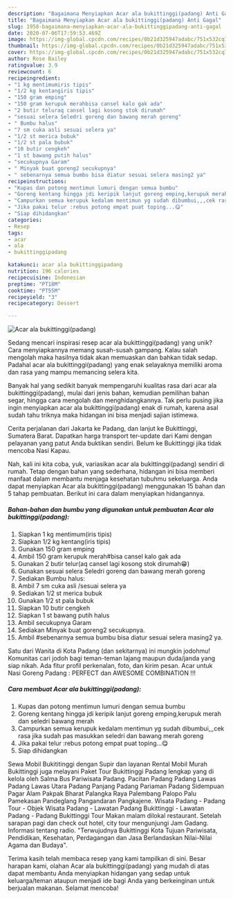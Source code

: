 ```yaml
---
description: "Bagaimana Menyiapkan Acar ala bukittinggi(padang) Anti Gagal"
title: "Bagaimana Menyiapkan Acar ala bukittinggi(padang) Anti Gagal"
slug: 1958-bagaimana-menyiapkan-acar-ala-bukittinggipadang-anti-gagal
date: 2020-07-06T17:59:53.469Z
image: https://img-global.cpcdn.com/recipes/0b21d325947adabc/751x532cq70/acar-ala-bukittinggipadang-foto-resep-utama.jpg
thumbnail: https://img-global.cpcdn.com/recipes/0b21d325947adabc/751x532cq70/acar-ala-bukittinggipadang-foto-resep-utama.jpg
cover: https://img-global.cpcdn.com/recipes/0b21d325947adabc/751x532cq70/acar-ala-bukittinggipadang-foto-resep-utama.jpg
author: Rose Bailey
ratingvalue: 3.9
reviewcount: 6
recipeingredient:
- "1 kg mentimumiris tipis"
- "1/2 kg kentangiris tipis"
- "150 gram emping"
- "150 gram kerupuk merahbisa cansel kalo gak ada"
- "2 butir teluraq cansel lagi kosong stok dirumah"
- "sesuai selera Seledri goreng dan bawang merah goreng"
- " Bumbu halus"
- "7 sm cuka asli sesuai selera ya"
- "1/2 st merica bubuk"
- "1/2 st pala bubuk"
- "10 butir cengkeh"
- "1 st bawang putih halus"
- "secukupnya Garam"
- " Minyak buat goreng2 secukupnya"
- " sebenarnya semua bumbu bisa diatur sesuai selera masing2 ya"
recipeinstructions:
- "Kupas dan potong mentimun lumuri dengan semua bumbu"
- "Goreng kentang hingga jdi keripik lanjut goreng emping,kerupuk merah dan seledri bawang merah"
- "Campurkan semua kerupuk kedalam mentimun yg sudah dibumbui,,,cek rasa jika sudah pas masukkan seledri dan bawang merah goreng"
- "Jika pakai telur :rebus potong empat puat toping...😋"
- "Siap dihidangkan"
categories:
- Resep
tags:
- acar
- ala
- bukittinggipadang

katakunci: acar ala bukittinggipadang 
nutrition: 196 calories
recipecuisine: Indonesian
preptime: "PT18M"
cooktime: "PT55M"
recipeyield: "3"
recipecategory: Dessert

---
```



![Acar ala bukittinggi(padang)](https://img-global.cpcdn.com/recipes/0b21d325947adabc/751x532cq70/acar-ala-bukittinggipadang-foto-resep-utama.jpg)

Sedang mencari inspirasi resep acar ala bukittinggi(padang) yang unik? Cara menyiapkannya memang susah-susah gampang. Kalau salah mengolah maka hasilnya tidak akan memuaskan dan bahkan tidak sedap. Padahal acar ala bukittinggi(padang) yang enak selayaknya memiliki aroma dan rasa yang mampu memancing selera kita.

Banyak hal yang sedikit banyak mempengaruhi kualitas rasa dari acar ala bukittinggi(padang), mulai dari jenis bahan, kemudian pemilihan bahan segar, hingga cara mengolah dan menghidangkannya. Tak perlu pusing jika ingin menyiapkan acar ala bukittinggi(padang) enak di rumah, karena asal sudah tahu triknya maka hidangan ini bisa menjadi sajian istimewa.

Cerita perjalanan dari Jakarta ke Padang, dan lanjut ke Bukittinggi, Sumatera Barat. Dapatkan harga transport ter-update dari Kami dengan pelayanan yang patut Anda buktikan sendiri. Belum ke Bukittinggi jika tidak mencoba Nasi Kapau.


Nah, kali ini kita coba, yuk, variasikan acar ala bukittinggi(padang) sendiri di rumah. Tetap dengan bahan yang sederhana, hidangan ini bisa memberi manfaat dalam membantu menjaga kesehatan tubuhmu sekeluarga. Anda dapat menyiapkan Acar ala bukittinggi(padang) menggunakan 15 bahan dan 5 tahap pembuatan. Berikut ini cara dalam menyiapkan hidangannya.

<!--inarticleads1-->

##### Bahan-bahan dan bumbu yang digunakan untuk pembuatan Acar ala bukittinggi(padang):

1. Siapkan 1 kg mentimum(iris tipis)
1. Siapkan 1/2 kg kentang(iris tipis)
1. Gunakan 150 gram emping
1. Ambil 150 gram kerupuk merah#bisa cansel kalo gak ada
1. Gunakan 2 butir telur(aq cansel lagi kosong stok dirumah😁)
1. Gunakan sesuai selera Seledri goreng dan bawang merah goreng
1. Sediakan  Bumbu halus:
1. Ambil 7 sm cuka asli /sesuai selera ya
1. Sediakan 1/2 st merica bubuk
1. Gunakan 1/2 st pala bubuk
1. Siapkan 10 butir cengkeh
1. Siapkan 1 st bawang putih halus
1. Ambil secukupnya Garam
1. Sediakan  Minyak buat goreng2 secukupnya.
1. Ambil  #sebenarnya semua bumbu bisa diatur sesuai selera masing2 ya.


Satu dari Wanita di Kota Padang (dan sekitarnya) ini mungkin jodohmu! Komunitas cari jodoh bagi teman-teman lajang maupun duda/janda yang siap nikah. Ada fitur profil perkenalan, foto, dan kirim pesan. Acar untuk Nasi Goreng Padang : PERFECT dan AWESOME COMBINATION !!! 

<!--inarticleads2-->

##### Cara membuat Acar ala bukittinggi(padang):

1. Kupas dan potong mentimun lumuri dengan semua bumbu
1. Goreng kentang hingga jdi keripik lanjut goreng emping,kerupuk merah dan seledri bawang merah
1. Campurkan semua kerupuk kedalam mentimun yg sudah dibumbui,,,cek rasa jika sudah pas masukkan seledri dan bawang merah goreng
1. Jika pakai telur :rebus potong empat puat toping...😋
1. Siap dihidangkan


Sewa Mobil Bukititinggi dengan Supir dan layanan Rental Mobil Murah Bukittinggi juga melayani Paket Tour Bukittinggi Padang lengkap yang di kelola oleh Salma Bus Pariwisata Padang. Pacitan Padang Padang Lawas Padang Lawas Utara Padang Panjang Padang Pariaman Padang Sidempuan Pagar Alam Pakpak Bharat Palangka Raya Palembang Palopo Palu Pamekasan Pandeglang Pangandaran Pangkajene. Wisata Padang - Padang Tour - Objek Wisata Padang - Lawatan Padang Bukittinggi - Lawatan Padang - Padang Bukittinggi Tour Makan malam dilokal restaurant. Setelah sarapan pagi dan check out hotel, city tour mengunjungi Jam Gadang. Informasi tentang radio. &#34;Terwujudnya Bukittinggi Kota Tujuan Pariwisata, Pendidikan, Kesehatan, Perdagangan dan Jasa Berlandaskan Nilai-Nilai Agama dan Budaya&#34;. 

Terima kasih telah membaca resep yang kami tampilkan di sini. Besar harapan kami, olahan Acar ala bukittinggi(padang) yang mudah di atas dapat membantu Anda menyiapkan hidangan yang sedap untuk keluarga/teman ataupun menjadi ide bagi Anda yang berkeinginan untuk berjualan makanan. Selamat mencoba!
